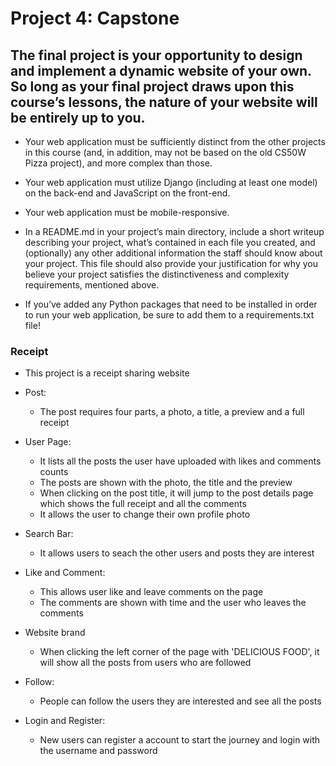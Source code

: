 # Project 4: Capstone
## The final project is your opportunity to design and implement a dynamic website of your own. So long as your final project draws upon this course’s lessons, the nature of your website will be entirely up to you.

- Your web application must be sufficiently distinct from the other projects in this course (and, in addition, may not be based on the old CS50W Pizza project), and more complex than those.

- Your web application must utilize Django (including at least one model) on the back-end and JavaScript on the front-end.

- Your web application must be mobile-responsive.

- In a README.md in your project’s main directory, include a short writeup describing your project, what’s contained in each file you created, and (optionally) any other additional information the staff should know about your project. This file should also provide your justification for why you believe your project satisfies the distinctiveness and complexity requirements, mentioned above.

- If you’ve added any Python packages that need to be installed in order to run your web application, be sure to add them to a requirements.txt file!

### Receipt

- This project is a receipt sharing website

- Post:
  - The post requires four parts, a photo, a title, a preview and a full receipt

- User Page:
  - It lists all the posts the user have uploaded with likes and comments counts
  - The posts are shown with the photo, the title and the preview
  - When clicking on the post title, it will jump to the post details page which shows the full receipt and all the comments
  - It allows the user to change their own profile photo

- Search Bar:
  - It allows users to seach the other users and posts they are interest

- Like and Comment:
  - This allows user like and leave comments on the page
  - The comments are shown with time and the user who leaves the comments

- Website brand
  - When clicking the left corner of the page with 'DELICIOUS FOOD', it will show all the posts from users who are followed

- Follow:
  - People can follow the users they are interested and see all the posts

- Login and Register:
  - New users can register a account to start the journey and login with the username and password

